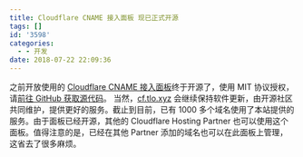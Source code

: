 ```yaml
---
title: Cloudflare CNAME 接入面板 现已正式开源
tags: []
id: '3598'
categories:
  - - 开发
date: 2018-07-22 22:09:36
---
```


之前开放使用的 [Cloudflare CNAME 接入面板](https://guozeyu.com/2017/11/cloudflare-cnameip/)终于开源了，使用 MIT 协议授权，请[前往 GitHub 获取源代码](https://github.com/ZE3kr/Cloudflare-CNAME-Setup)。 当然，[cf.tlo.xyz](https://cf.tlo.xyz) 会继续保持软件更新，由开源社区共同维护，提供更好的服务。截止到目前，已有 1000 多个域名使用了本站提供的服务。由于面板已经开源，其他的 Cloudflare Hosting Partner 也可以使用这个面板。值得注意的是，已经在其他 Partner 添加的域名也可以在此面板上管理，这省去了很多麻烦。
